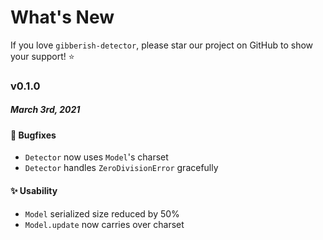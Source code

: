 # What's New

If you love `gibberish-detector`, please star our project on GitHub to show your support! :star:

<!--
# A.B.C
##### MMM DDth, YYYY

#### :newspaper: News
#### :mega: Release Highlights
#### :boom: Breaking Changes
#### :tada: New Features
#### :sparkles: Usability
#### :mortar_board: Walkthrough / Help
#### :performing_arts: Performance
#### :telescope: Accuracy
#### :bug: Bugfixes
#### :snake: Miscellaneous
#### :art: Display Changes

[#xxxx]: https://github.com/Yelp/detect-secrets/pull/xxxx
[@xxxx]: https://github.com/xxxx
-->

### v0.1.0
##### March 3rd, 2021

#### :bug: Bugfixes

- `Detector` now uses `Model`'s charset
- `Detector` handles `ZeroDivisionError` gracefully

#### :sparkles: Usability

- `Model` serialized size reduced by 50%
- `Model.update` now carries over charset
